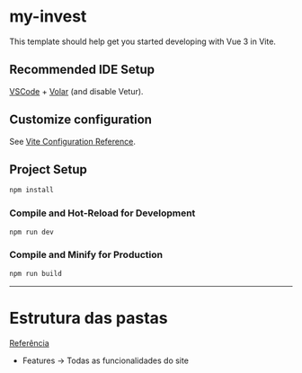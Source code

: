 # my-invest

This template should help get you started developing with Vue 3 in Vite.

## Recommended IDE Setup

[VSCode](https://code.visualstudio.com/) + [Volar](https://marketplace.visualstudio.com/items?itemName=Vue.volar) (and disable Vetur).

## Customize configuration

See [Vite Configuration Reference](https://vite.dev/config/).

## Project Setup

```sh
npm install
```

### Compile and Hot-Reload for Development

```sh
npm run dev
```

### Compile and Minify for Production

```sh
npm run build
```

--- 
# Estrutura das pastas
[Referência](https://fadamakis.com/a-front-end-application-folder-structure-that-makes-sense-ecc0b690968b)
* Features -> Todas as funcionalidades do site